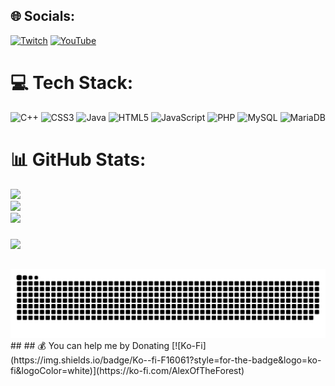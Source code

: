 ## 🌐 Socials:
[![Twitch](https://img.shields.io/badge/Twitch-%239146FF.svg?logo=Twitch&logoColor=white)](https://twitch.tv/AlexOfTheforest) [![YouTube](https://img.shields.io/badge/YouTube-%23FF0000.svg?logo=YouTube&logoColor=white)](https://youtube.com/@AlexOfTheForest) 

# 💻 Tech Stack:
![C++](https://img.shields.io/badge/c++-%2300599C.svg?style=for-the-badge&logo=c%2B%2B&logoColor=white) ![CSS3](https://img.shields.io/badge/css3-%231572B6.svg?style=for-the-badge&logo=css3&logoColor=white) ![Java](https://img.shields.io/badge/java-%23ED8B00.svg?style=for-the-badge&logo=java&logoColor=white) ![HTML5](https://img.shields.io/badge/html5-%23E34F26.svg?style=for-the-badge&logo=html5&logoColor=white) ![JavaScript](https://img.shields.io/badge/javascript-%23323330.svg?style=for-the-badge&logo=javascript&logoColor=%23F7DF1E) ![PHP](https://img.shields.io/badge/php-%23777BB4.svg?style=for-the-badge&logo=php&logoColor=white) ![MySQL](https://img.shields.io/badge/mysql-%2300f.svg?style=for-the-badge&logo=mysql&logoColor=white) ![MariaDB](https://img.shields.io/badge/MariaDB-003545?style=for-the-badge&logo=mariadb&logoColor=white)
# 📊 GitHub Stats:
![](https://github-readme-stats.vercel.app/api?username=AlexOfTheForest&theme=dark&hide_border=false&include_all_commits=false&count_private=false)<br/>
![](https://github-readme-streak-stats.herokuapp.com/?user=AlexOfTheForest&theme=dark&hide_border=false)<br/>
![](https://github-readme-stats.vercel.app/api/top-langs/?username=AlexOfTheForest&theme=dark&hide_border=false&include_all_commits=false&count_private=false&layout=compact)

###
[![](https://visitcount.itsvg.in/api?id=AlexOfTheForest&icon=5&color=1)](https://visitcount.itsvg.in)
## 
<img src="https://raw.githubusercontent.com/AlexOfTheForest/AlexOfTheForest/refs/heads/main/github-user-contribution.svg" alt="Snake animation" />
## 
## 💰 You can help me by Donating
[![Ko-Fi](https://img.shields.io/badge/Ko--fi-F16061?style=for-the-badge&logo=ko-fi&logoColor=white)](https://ko-fi.com/AlexOfTheForest) 

  
<!-- Proudly created with GPRM ( https://gprm.itsvg.in ) -->

